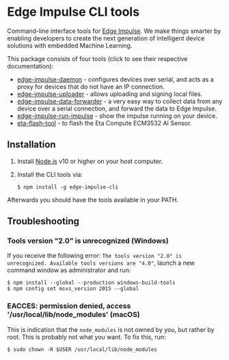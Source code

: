 # Edge Impulse CLI tools

Command-line interface tools for [Edge Impulse](https://www.edgeimpulse.com). We make things smarter by enabling developers to create the next generation of intelligent device solutions with embedded Machine Learning.

This package consists of four tools (click to see their respective documentation):

* [edge-impulse-daemon](https://docs.edgeimpulse.com/docs/cli-daemon) - configures devices over serial, and acts as a proxy for devices that do not have an IP connection.
* [edge-impulse-uploader](https://docs.edgeimpulse.com/docs/cli-uploader) - allows uploading and signing local files.
* [edge-impulse-data-forwarder](https://docs.edgeimpulse.com/docs/cli-data-forwarder) - a very easy way to collect data from any device over a serial connection, and forward the data to Edge Impulse.
* [edge-impulse-run-impulse](https://docs.edgeimpulse.com/docs/cli-run-impulse) - show the impulse running on your device.
* [eta-flash-tool](https://docs.edgeimpulse.com/docs/cli-eta-flash-tool) - to flash the Eta Compute ECM3532 AI Sensor.

## Installation

1. Install [Node.js](https://nodejs.org/en/) v10 or higher on your host computer.
2. Install the CLI tools via:

    ```
    $ npm install -g edge-impulse-cli
    ```

Afterwards you should have the tools available in your PATH.

## Troubleshooting

### Tools version "2.0" is unrecognized (Windows)

If you receive the following error: `The tools version "2.0" is unrecognized. Available tools versions are "4.0"`, launch a new command window as administrator and run:

```
$ npm install --global --production windows-build-tools
$ npm config set msvs_version 2015 --global
```

### EACCES: permission denied, access '/usr/local/lib/node_modules' (macOS)

This is indication that the `node_modules` is not owned by you, but rather by root. This is probably not what you want. To fix this, run:

```
$ sudo chown -R $USER /usr/local/lib/node_modules
```
